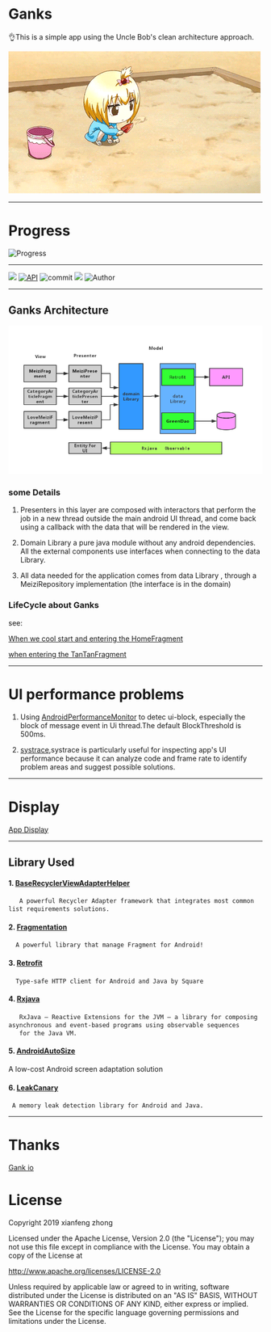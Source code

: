 # Ganks

👌This is a simple app using the Uncle Bob's clean architecture approach.

![](https://github.com/xianfeng92/Ganks/blob/master/images/bugbug.gif)

----------------------------------------------------

# Progress

![Progress](http://progressed.io/bar/20)

----------------------------------------------------
![](https://img.shields.io/badge/Build-passing-brightgreen.svg)
[![API](https://img.shields.io/badge/API-28%2B-brightgreen.svg?style=flat)](https://android-arsenal.com/api?level=28)
![commit](https://img.shields.io/github/commit-activity/m/xianfeng92/Ganks.svg)
![](https://img.shields.io/github/repo-size/xianfeng92/Ganks.svg)
![Author](https://img.shields.io/badge/Author-xianfeng92-brightgreen.svg)

----------------------------------------------------

## Ganks Architecture

![Ganks Architecture](https://github.com/xianfeng92/Ganks/blob/master/images/MVP.jpg)

### some Details

1. Presenters in this layer are composed with interactors that perform the job in a new thread outside the main android UI thread, and come back using a callback with the data that will be rendered in the view.

2. Domain Library a pure java module without any android dependencies. All the external components use interfaces when connecting to the data Library.

3. All data needed for the application comes from data Library , through a MeiziRepository implementation (the interface is in the domain)

### LifeCycle about Ganks

see:

[When we cool start and entering the HomeFragment](https://github.com/xianfeng92/Ganks/blob/master/notes/LifeCycle.md)

[when entering the TanTanFragment](https://github.com/xianfeng92/Ganks/blob/master/notes/TanTanFragment.md)

---------------------------------------------------

# UI performance problems

1. Using [AndroidPerformanceMonitor](https://github.com/markzhai/AndroidPerformanceMonitor) to detec ui-block, especially the block of message event in Ui thread.The default BlockThreshold is 500ms.

2. [systrace](https://developer.android.com/studio/command-line/systrace),systrace is particularly useful for inspecting app's UI performance because it can analyze code and frame rate to identify problem areas and suggest possible solutions. 

---------------------------------------------------
# Display

[App Display](https://github.com/xianfeng92/Ganks/blob/master/images/Display.md)

-------------------------------------------------

## Library Used

#### 1. [BaseRecyclerViewAdapterHelper](https://github.com/CymChad/BaseRecyclerViewAdapterHelper)

       A powerful Recycler Adapter framework that integrates most common list requirements solutions.

#### 2. [Fragmentation](https://github.com/YoKeyword/Fragmentation/wiki/2.-API)

      A powerful library that manage Fragment for Android!

#### 3. [Retrofit](https://github.com/square/retrofit)

      Type-safe HTTP client for Android and Java by Square

#### 4. [Rxjava](https://github.com/ReactiveX/RxJava)

       RxJava – Reactive Extensions for the JVM – a library for composing asynchronous and event-based programs using observable sequences 
       for the Java VM.
       
#### 5.  [AndroidAutoSize](https://github.com/JessYanCoding/AndroidAutoSize)

A low-cost Android screen adaptation solution

#### 6.  [LeakCanary](https://github.com/square/leakcanary)

     A memory leak detection library for Android and Java.

-------------------------------------------------------
# Thanks

[Gank io](https://gank.io/api)

# License

Copyright 2019 xianfeng zhong

Licensed under the Apache License, Version 2.0 (the "License");
you may not use this file except in compliance with the License.
You may obtain a copy of the License at

http://www.apache.org/licenses/LICENSE-2.0

Unless required by applicable law or agreed to in writing, software
distributed under the License is distributed on an "AS IS" BASIS,
WITHOUT WARRANTIES OR CONDITIONS OF ANY KIND, either express or implied.
See the License for the specific language governing permissions and
limitations under the License.
